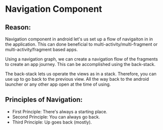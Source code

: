 # Navigation Component

## Reason:

Navigation component in android let's us set up a flow of navigaiton in
in the application. This can done beneficial to multi-activity/multi-fragment 
or multi-activity/fragment based apps. 

Using a navigation graph, we can create a navigation flow of the fragments
to create an app journey. This can be accomplished using the back-stack.

The back-stack lets us operate the views as in a stack. Therefore, you can
use up to go back to the previous view. All the way back to the android launcher
or any other app open at the time of using. 

## Principles of Navigation:

  * First Principle: There's always a starting place.
  * Second Principle: You can always go back.
  * Third Principle: Up goes back (mostly).
